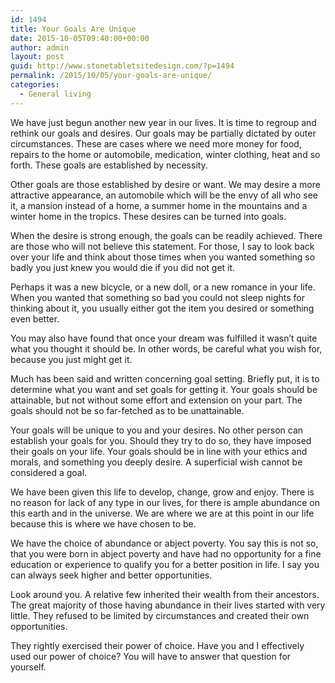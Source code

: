 ```yaml
---
id: 1494
title: Your Goals Are Unique
date: 2015-10-05T09:40:00+00:00
author: admin
layout: post
guid: http://www.stonetabletsitedesign.com/?p=1494
permalink: /2015/10/05/your-goals-are-unique/
categories:
  - General living
---
```

We have just begun another new year in our lives. It is time to regroup and rethink our goals and desires. Our goals may be partially dictated by outer circumstances. These are cases where we need more money for food, repairs to the home or automobile, medication, winter clothing, heat and so forth. These goals are established by necessity.

Other goals are those established by desire or want. We may desire a more attractive appearance, an automobile which will be the envy of all who see it, a mansion instead of a home, a summer home in the mountains and a winter home in the tropics. These desires can be turned into goals.

When the desire is strong enough, the goals can be readily achieved. There are those who will not believe this statement. For those, I say to look back over your life and think about those times when you wanted something so badly you just knew you would die if you did not get it.

Perhaps it was a new bicycle, or a new doll, or a new romance in your life. When you wanted that something so bad you could not sleep nights for thinking about it, you usually either got the item you desired or something even better.

You may also have found that once your dream was fulfilled it wasn&#8217;t quite what you thought it should be. In other words, be careful what you wish for, because you just might get it.

Much has been said and written concerning goal setting. Briefly put, it is to determine what you want and set goals for getting it. Your goals should be attainable, but not without some effort and extension on your part. The goals should not be so far-fetched as to be unattainable.

Your goals will be unique to you and your desires. No other person can establish your goals for you. Should they try to do so, they have imposed their goals on your life. Your goals should be in line with your ethics and morals, and something you deeply desire. A superficial wish cannot be considered a goal.

We have been given this life to develop, change, grow and enjoy. There is no reason for lack of any type in our lives, for there is ample abundance on this earth and in the universe. We are where we are at this point in our life because this is where we have chosen to be.

We have the choice of abundance or abject poverty. You say this is not so, that you were born in abject poverty and have had no opportunity for a fine education or experience to qualify you for a better position in life. I say you can always seek higher and better opportunities.

Look around you. A relative few inherited their wealth from their ancestors. The great majority of those having abundance in their lives started with very little. They refused to be limited by circumstances and created their own opportunities.

They rightly exercised their power of choice. Have you and I effectively used our power of choice? You will have to answer that question for yourself.